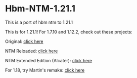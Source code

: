 # Hbm-NTM-1.21.1
This is a port of hbm ntm to 1.21.1


This is for 1.21.1! For 1.7.10 and 1.12.2, check out these projects:

Original: [click here](https://github.com/HbmMods/Hbm-s-Nuclear-Tech-GIT)

NTM Reloaded: [click here](https://github.com/TheOriginalGolem/Hbm-s-Nuclear-Tech-GIT/releases)

NTM Extended Edition (Alcater): [click here](https://github.com/Alcatergit/Hbm-s-Nuclear-Tech-GIT/releasesz)

For 1.18, try Martin's remake: [click here](https://codeberg.org/MartinTheDragon/Nuclear-Tech-Mod-Remake/releases)